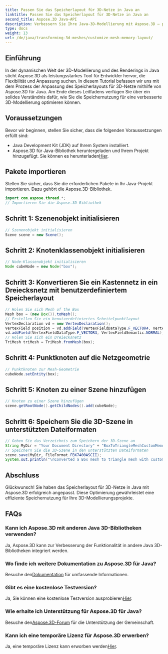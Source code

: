 ```yaml
---
title: Passen Sie das Speicherlayout für 3D-Netze in Java an
linktitle: Passen Sie das Speicherlayout für 3D-Netze in Java an
second_title: Aspose.3D Java-API
description: Verbessern Sie Ihre Java-3D-Modellierung mit Aspose.3D – passen Sie das Speicherlayout für optimale Leistung an. Folgen Sie jetzt unserer Schritt-für-Schritt-Anleitung!
type: docs
weight: 13
url: /de/java/transforming-3d-meshes/customize-mesh-memory-layout/
---
```

## Einführung
In der dynamischen Welt der 3D-Modellierung und des Renderings in Java sticht Aspose.3D als leistungsstarkes Tool für Entwickler hervor, die Flexibilität und Anpassung suchen. In diesem Tutorial befassen wir uns mit dem Prozess der Anpassung des Speicherlayouts für 3D-Netze mithilfe von Aspose.3D für Java. Am Ende dieses Leitfadens verfügen Sie über ein solides Verständnis dafür, wie Sie die Speichernutzung für eine verbesserte 3D-Modellierung optimieren können.
## Voraussetzungen
Bevor wir beginnen, stellen Sie sicher, dass die folgenden Voraussetzungen erfüllt sind:
- Java Development Kit (JDK) auf Ihrem System installiert.
-  Aspose.3D für Java-Bibliothek heruntergeladen und Ihrem Projekt hinzugefügt. Sie können es herunterladen[Hier](https://releases.aspose.com/3d/java/).
## Pakete importieren
Stellen Sie sicher, dass Sie die erforderlichen Pakete in Ihr Java-Projekt importieren. Dazu gehört die Aspose.3D-Bibliothek.
```java
import com.aspose.threed.*;
// Importieren Sie die Aspose.3D-Bibliothek
```
## Schritt 1: Szenenobjekt initialisieren
```java
// Szenenobjekt initialisieren
Scene scene = new Scene();
```
## Schritt 2: Knotenklassenobjekt initialisieren
```java
// Node-Klassenobjekt initialisieren
Node cubeNode = new Node("box");
```
## Schritt 3: Konvertieren Sie ein Kastennetz in ein Dreiecksnetz mit benutzerdefiniertem Speicherlayout
```java
// Holen Sie sich Mesh of the Box
Mesh box = (new Box()).toMesh();
// Erstellen Sie ein benutzerdefiniertes Scheitelpunktlayout
VertexDeclaration vd = new VertexDeclaration();
VertexField position = vd.addField(VertexFieldDataType.F_VECTOR4, VertexFieldSemantic.POSITION);
vd.addField(VertexFieldDataType.F_VECTOR3, VertexFieldSemantic.NORMAL);
// Holen Sie sich ein Dreiecksnetz
TriMesh triMesh = TriMesh.fromMesh(box);
```
## Schritt 4: Punktknoten auf die Netzgeometrie
```java
// Punktknoten zur Mesh-Geometrie
cubeNode.setEntity(box);
```
## Schritt 5: Knoten zu einer Szene hinzufügen
```java
// Knoten zu einer Szene hinzufügen
scene.getRootNode().getChildNodes().add(cubeNode);
```
## Schritt 6: Speichern Sie die 3D-Szene in unterstützten Dateiformaten
```java
// Geben Sie das Verzeichnis zum Speichern der 3D-Szene an
String MyDir = "Your Document Directory" + "BoxToTriangleMeshCustomMemoryLayoutScene.fbx";
// Speichern Sie die 3D-Szene in den unterstützten Dateiformaten
scene.save(MyDir, FileFormat.FBX7400ASCII);
System.out.println("\nConverted a Box mesh to triangle mesh with custom memory layout of the vertex successfully.\nFile saved at " + MyDir);
```
## Abschluss
Glückwunsch! Sie haben das Speicherlayout für 3D-Netze in Java mit Aspose.3D erfolgreich angepasst. Diese Optimierung gewährleistet eine effiziente Speichernutzung für Ihre 3D-Modellierungsprojekte.
## FAQs
### Kann ich Aspose.3D mit anderen Java 3D-Bibliotheken verwenden?
Ja, Aspose.3D kann zur Verbesserung der Funktionalität in andere Java 3D-Bibliotheken integriert werden.
### Wo finde ich weitere Dokumentation zu Aspose.3D für Java?
 Besuche den[Dokumentation](https://reference.aspose.com/3d/java/) für umfassende Informationen.
### Gibt es eine kostenlose Testversion?
 Ja, Sie können eine kostenlose Testversion ausprobieren[Hier](https://releases.aspose.com/).
### Wie erhalte ich Unterstützung für Aspose.3D für Java?
 Besuche den[Aspose.3D-Forum](https://forum.aspose.com/c/3d/18) für die Unterstützung der Gemeinschaft.
### Kann ich eine temporäre Lizenz für Aspose.3D erwerben?
 Ja, eine temporäre Lizenz kann erworben werden[Hier](https://purchase.aspose.com/temporary-license/).